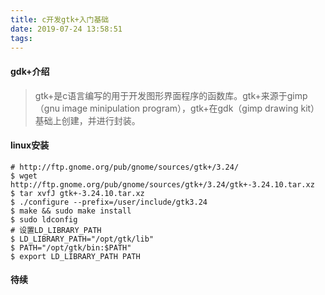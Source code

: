 ```yaml
---
title: c开发gtk+入门基础
date: 2019-07-24 13:58:51
tags:
---
```

#### gdk+介绍
> gtk+是c语言编写的用于开发图形界面程序的函数库。gtk+来源于gimp（gnu image minipulation program），gtk+在gdk（gimp drawing kit）基础上创建，并进行封装。

#### linux安装
```shell
# http://ftp.gnome.org/pub/gnome/sources/gtk+/3.24/
$ wget http://ftp.gnome.org/pub/gnome/sources/gtk+/3.24/gtk+-3.24.10.tar.xz
$ tar xvfJ gtk+-3.24.10.tar.xz
$ ./configure --prefix=/user/include/gtk3.24
$ make && sudo make install
$ sudo ldconfig
# 设置LD_LIBRARY_PATH
$ LD_LIBRARY_PATH="/opt/gtk/lib"
$ PATH="/opt/gtk/bin:$PATH"
$ export LD_LIBRARY_PATH PATH
```
#### 待续
